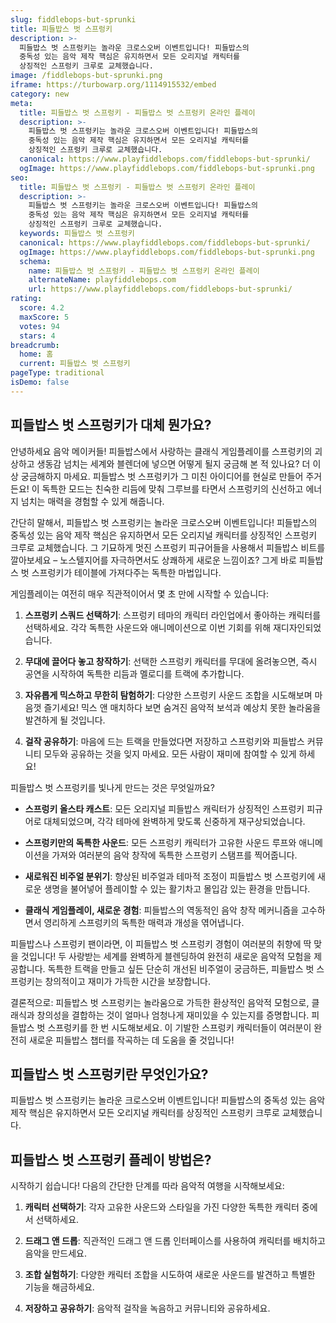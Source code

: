 ```yaml
---
slug: fiddlebops-but-sprunki
title: 피들밥스 벗 스프렁키
description: >-
  피들밥스 벗 스프렁키는 놀라운 크로스오버 이벤트입니다! 피들밥스의 
  중독성 있는 음악 제작 핵심은 유지하면서 모든 오리지널 캐릭터를 
  상징적인 스프렁키 크루로 교체했습니다.
image: /fiddlebops-but-sprunki.png
iframe: https://turbowarp.org/1114915532/embed
category: new
meta:
  title: 피들밥스 벗 스프렁키 - 피들밥스 벗 스프렁키 온라인 플레이
  description: >-
    피들밥스 벗 스프렁키는 놀라운 크로스오버 이벤트입니다! 피들밥스의 
    중독성 있는 음악 제작 핵심은 유지하면서 모든 오리지널 캐릭터를 
    상징적인 스프렁키 크루로 교체했습니다.
  canonical: https://www.playfiddlebops.com/fiddlebops-but-sprunki/
  ogImage: https://www.playfiddlebops.com/fiddlebops-but-sprunki.png
seo:
  title: 피들밥스 벗 스프렁키 - 피들밥스 벗 스프렁키 온라인 플레이
  description: >-
    피들밥스 벗 스프렁키는 놀라운 크로스오버 이벤트입니다! 피들밥스의 
    중독성 있는 음악 제작 핵심은 유지하면서 모든 오리지널 캐릭터를 
    상징적인 스프렁키 크루로 교체했습니다.
  keywords: 피들밥스 벗 스프렁키
  canonical: https://www.playfiddlebops.com/fiddlebops-but-sprunki/
  ogImage: https://www.playfiddlebops.com/fiddlebops-but-sprunki.png
  schema:
    name: 피들밥스 벗 스프렁키 - 피들밥스 벗 스프렁키 온라인 플레이
    alternateName: playfiddlebops.com
    url: https://www.playfiddlebops.com/fiddlebops-but-sprunki/
rating:
  score: 4.2
  maxScore: 5
  votes: 94
  stars: 4
breadcrumb:
  home: 홈
  current: 피들밥스 벗 스프렁키
pageType: traditional
isDemo: false
---
```


## 피들밥스 벗 스프렁키가 대체 뭔가요?

안녕하세요 음악 메이커들! 피들밥스에서 사랑하는 클래식 게임플레이를 스프렁키의 괴상하고 생동감 넘치는 세계와 블렌더에 넣으면 어떻게 될지 궁금해 본 적 있나요? 더 이상 궁금해하지 마세요. 피들밥스 벗 스프렁키가 그 미친 아이디어를 현실로 만들어 주거든요! 이 독특한 모드는 친숙한 리듬에 맞춰 그루브를 타면서 스프렁키의 신선하고 에너지 넘치는 매력을 경험할 수 있게 해줍니다.

간단히 말해서, 피들밥스 벗 스프렁키는 놀라운 크로스오버 이벤트입니다! 피들밥스의 중독성 있는 음악 제작 핵심은 유지하면서 모든 오리지널 캐릭터를 상징적인 스프렁키 크루로 교체했습니다. 그 기묘하게 멋진 스프렁키 피규어들을 사용해서 피들밥스 비트를 깔아보세요 – 노스텔지어를 자극하면서도 상쾌하게 새로운 느낌이죠? 그게 바로 피들밥스 벗 스프렁키가 테이블에 가져다주는 독특한 마법입니다.

게임플레이는 여전히 매우 직관적이어서 몇 초 만에 시작할 수 있습니다:

1. **스프렁키 스쿼드 선택하기**: 스프렁키 테마의 캐릭터 라인업에서 좋아하는 캐릭터를 선택하세요. 각각 독특한 사운드와 애니메이션으로 이번 기회를 위해 재디자인되었습니다.

2. **무대에 끌어다 놓고 창작하기**: 선택한 스프렁키 캐릭터를 무대에 올려놓으면, 즉시 공연을 시작하여 독특한 리듬과 멜로디를 트랙에 추가합니다.

3. **자유롭게 믹스하고 무한히 탐험하기**: 다양한 스프렁키 사운드 조합을 시도해보며 마음껏 즐기세요! 믹스 앤 매치하다 보면 숨겨진 음악적 보석과 예상치 못한 놀라움을 발견하게 될 것입니다.

4. **걸작 공유하기**: 마음에 드는 트랙을 만들었다면 저장하고 스프렁키와 피들밥스 커뮤니티 모두와 공유하는 것을 잊지 마세요. 모든 사람이 재미에 참여할 수 있게 하세요!

피들밥스 벗 스프렁키를 빛나게 만드는 것은 무엇일까요?

- **스프렁키 올스타 캐스트**: 모든 오리지널 피들밥스 캐릭터가 상징적인 스프렁키 피규어로 대체되었으며, 각각 테마에 완벽하게 맞도록 신중하게 재구상되었습니다.

- **스프렁키만의 독특한 사운드**: 모든 스프렁키 캐릭터가 고유한 사운드 루프와 애니메이션을 가져와 여러분의 음악 창작에 독특한 스프렁키 스탬프를 찍어줍니다.

- **새로워진 비주얼 분위기**: 향상된 비주얼과 테마적 조정이 피들밥스 벗 스프렁키에 새로운 생명을 불어넣어 플레이할 수 있는 활기차고 몰입감 있는 환경을 만듭니다.

- **클래식 게임플레이, 새로운 경험**: 피들밥스의 역동적인 음악 창작 메커니즘을 고수하면서 영리하게 스프렁키의 독특한 매력과 개성을 엮어냅니다.

피들밥스나 스프렁키 팬이라면, 이 피들밥스 벗 스프렁키 경험이 여러분의 취향에 딱 맞을 것입니다! 두 사랑받는 세계를 완벽하게 블렌딩하여 완전히 새로운 음악적 모험을 제공합니다. 독특한 트랙을 만들고 싶든 단순히 개선된 비주얼이 궁금하든, 피들밥스 벗 스프렁키는 창의적이고 재미가 가득한 시간을 보장합니다.

결론적으로: 피들밥스 벗 스프렁키는 놀라움으로 가득한 환상적인 음악적 모험으로, 클래식과 창의성을 결합하는 것이 얼마나 엄청나게 재미있을 수 있는지를 증명합니다. 피들밥스 벗 스프렁키를 한 번 시도해보세요. 이 기발한 스프렁키 캐릭터들이 여러분이 완전히 새로운 피들밥스 챕터를 작곡하는 데 도움을 줄 것입니다!

## 피들밥스 벗 스프렁키란 무엇인가요?

피들밥스 벗 스프렁키는 놀라운 크로스오버 이벤트입니다! 피들밥스의 중독성 있는 음악 제작 핵심은 유지하면서 모든 오리지널 캐릭터를 상징적인 스프렁키 크루로 교체했습니다.

## 피들밥스 벗 스프렁키 플레이 방법은?

시작하기 쉽습니다! 다음의 간단한 단계를 따라 음악적 여행을 시작해보세요:

1. **캐릭터 선택하기**: 각자 고유한 사운드와 스타일을 가진 다양한 독특한 캐릭터 중에서 선택하세요.

2. **드래그 앤 드롭**: 직관적인 드래그 앤 드롭 인터페이스를 사용하여 캐릭터를 배치하고 음악을 만드세요.

3. **조합 실험하기**: 다양한 캐릭터 조합을 시도하여 새로운 사운드를 발견하고 특별한 기능을 해금하세요.

4. **저장하고 공유하기**: 음악적 걸작을 녹음하고 커뮤니티와 공유하세요.